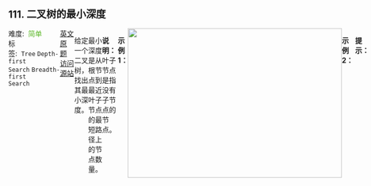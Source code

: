 <div style="font-size: 20px; margin-bottom: 15px; font-weight: bold;">111. 二叉树的最小深度</div>
<div style="display: flex; font-size: 14px; justify-content: space-between;"><div><span style="margin-right: 30px;">难度:&nbsp;&nbsp;<label style="color: rgb(90, 183, 38);">简单</label></span><span style="margin-right: 30px;">标签:&nbsp;&nbsp;<code>Tree</code>&nbsp;<code>Depth-first Search</code>&nbsp;<code>Breadth-first Search</code></span></div><div><span style="margin-right: 15px;"><a href="https://leetcode.com/problems/minimum-depth-of-binary-tree/">英文原题</a></span><span><a href="https://leetcode-cn.com/problems/minimum-depth-of-binary-tree/">访问源站</a></span></div>
<hr style="height: 1px; margin: 1em 0px;" />
<p>给定一个二叉树，找出其最小深度。</p>

<p>最小深度是从根节点到最近叶子节点的最短路径上的节点数量。</p>

<p><strong>说明：</strong>叶子节点是指没有子节点的节点。</p>

<p> </p>

<p><strong>示例 1：</strong></p>
<img alt="" src="https://assets.leetcode.com/uploads/2020/10/12/ex_depth.jpg" style="width: 432px; height: 302px;" />
<pre>
<strong>输入：</strong>root = [3,9,20,null,null,15,7]
<strong>输出：</strong>2
</pre>

<p><strong>示例 2：</strong></p>

<pre>
<strong>输入：</strong>root = [2,null,3,null,4,null,5,null,6]
<strong>输出：</strong>5
</pre>

<p> </p>

<p><strong>提示：</strong></p>

<ul>
	<li>树中节点数的范围在 <code>[0, 10<sup>5</sup>]</code> 内</li>
	<li><code>-1000 &lt;= Node.val &lt;= 1000</code></li>
</ul>

<hr style="height: 1px; margin: 1em 0px;" />
<strong>第2次解答</strong>
```javascript
/**
 * Definition for a binary tree node.
 * function TreeNode(val, left, right) {
 *     this.val = (val===undefined ? 0 : val)
 *     this.left = (left===undefined ? null : left)
 *     this.right = (right===undefined ? null : right)
 * }
 */
/**
 * @param {TreeNode} root
 * @return {number}
 */
var minDepth = function (root) {
    // 如果根节点为 null，则深度为 0
  if (root === null) return 0;

  // 计算左子树的最小深度
  let leftDepth = minDepth(root.left);
  // 计算右子树的最小深度
  let rightDepth = minDepth(root.right);

  // 如果左子树和右子树同时存在最小深度值（都不为0），则证明左子树和右子树都不为空，取两者的 更小值 + 1 即为最小深度
  // 否则，左子树和右子树至少有一个为 0，则证明至少左子树为空或者右子树为空。
  // 最小深度是从根节点到最近叶子节点的最短路径上的节点数量，也就是说除非是只有一个根节点，不然的话必须要有一个根节点跟叶子节点才能组成路径，根节点自己不能作为叶子节点。
  // 如果左子树最小深度为 0 ，则只能看右子树，如果右子树最小深度为 0，则只能看左子树
  return leftDepth && rightDepth
    ? 1 + Math.min(leftDepth, rightDepth)
    : 1 + (leftDepth || rightDepth);
};
```
<hr style="height: 1px; margin: 1em 0px;" />
<strong>第1次解答</strong>
```javascript
/**
 * Definition for a binary tree node.
 * function TreeNode(val) {
 *     this.val = val;
 *     this.left = this.right = null;
 * }
 */
/**
 * @param {TreeNode} root
 * @return {number}
 */
var minDepth = function (root) {
  if (root === null) return 0;
  // 如果左子树不为空，右子树为空，则左子树 + 1
  if (root.left !== null && root.right === null) return minDepth(root.left) + 1;
  // 如果左子树为空，右子树不为空，则右子树 + 1
  if (root.left === null && root.right !== null) return minDepth(root.right) + 1;

  // 返回子树里的最短长度，加上根节点
  return Math.min(minDepth(root.left), minDepth(root.right)) + 1;
};
```